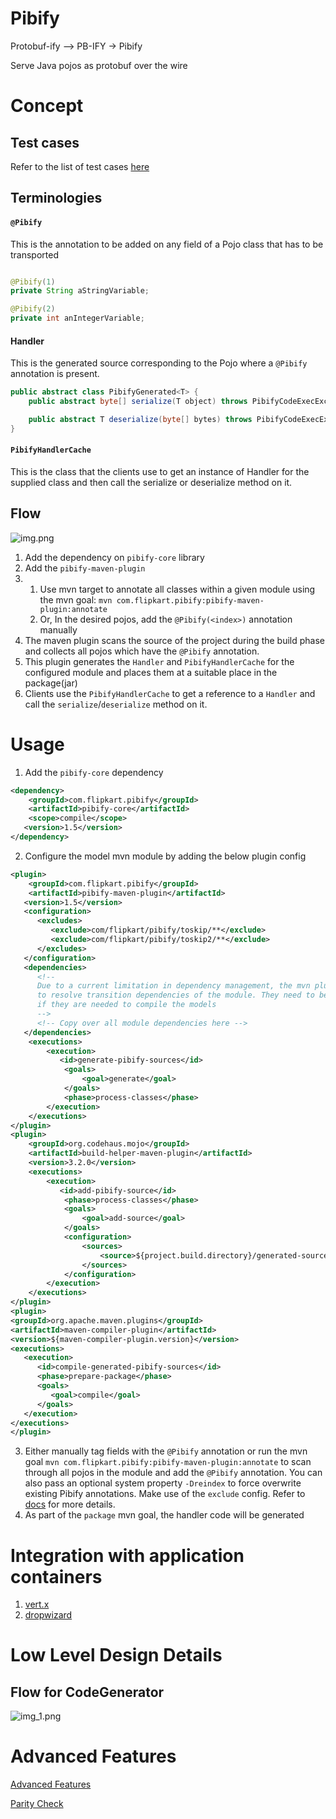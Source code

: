 # Pibify

Protobuf-ify --> PB-IFY -> Pibify

Serve Java pojos as protobuf over the wire

# Concept

## Test cases

Refer to the list of test cases [here](pibify-core/src/main/java/com/flipkart/pibify/serde/serde.md)

## Terminologies

#### `@Pibify`
This is the annotation to be added on any field of a Pojo class that has to be transported

```java

@Pibify(1)
private String aStringVariable;

@Pibify(2)
private int anIntegerVariable;
```

#### Handler
This is the generated source corresponding to the Pojo where a `@Pibify` annotation is present.

```java
public abstract class PibifyGenerated<T> {
    public abstract byte[] serialize(T object) throws PibifyCodeExecException;

    public abstract T deserialize(byte[] bytes) throws PibifyCodeExecException;
}
```

#### `PibifyHandlerCache`
This is the class that the clients use to get an instance of Handler for the supplied class and then call the serialize or deserialize method on it.

## Flow

![img.png](flow.png)

1. Add the dependency on `pibify-core` library
2. Add the `pibify-maven-plugin`
2.
   1. Use mvn target to annotate all classes within a given module using the mvn goal:
      `mvn com.flipkart.pibify:pibify-maven-plugin:annotate`
   1. Or, In the desired pojos, add the `@Pibify(<index>)` annotation manually
3. The maven plugin scans the source of the project during the build phase and collects all pojos which have the
   `@Pibify` annotation.
4. This plugin generates the `Handler` and `PibifyHandlerCache` for the configured module and places them at a suitable place in the package(jar)
5. Clients use the `PibifyHandlerCache` to get a reference to a `Handler` and call the `serialize`/`deserialize` method
   on it.


# Usage
1. Add the `pibify-core` dependency
```xml
<dependency>
    <groupId>com.flipkart.pibify</groupId>
    <artifactId>pibify-core</artifactId>
    <scope>compile</scope>
   <version>1.5</version>
</dependency>

```
2. Configure the model mvn module by adding the below plugin config
```xml
<plugin>
    <groupId>com.flipkart.pibify</groupId>
    <artifactId>pibify-maven-plugin</artifactId>
   <version>1.5</version>
   <configuration>
      <excludes>
         <exclude>com/flipkart/pibify/toskip/**</exclude>
         <exclude>com/flipkart/pibify/toskip2/**</exclude>
      </excludes>
   </configuration>
   <dependencies>
      <!-- 
      Due to a current limitation in dependency management, the mvn plugin will not be able 
      to resolve transition dependencies of the module. They need to be copied over explicitly, 
      if they are needed to compile the models   
      -->
      <!-- Copy over all module dependencies here -->
   </dependencies>
    <executions>
        <execution>
           <id>generate-pibify-sources</id>
            <goals>
                <goal>generate</goal>
            </goals>
            <phase>process-classes</phase>
        </execution>
    </executions>
</plugin>
<plugin>
    <groupId>org.codehaus.mojo</groupId>
    <artifactId>build-helper-maven-plugin</artifactId>
    <version>3.2.0</version>
    <executions>
        <execution>
           <id>add-pibify-source</id>
            <phase>process-classes</phase>
            <goals>
                <goal>add-source</goal>
            </goals>
            <configuration>
                <sources>
                    <source>${project.build.directory}/generated-sources/pibify</source>
                </sources>
            </configuration>
        </execution>
    </executions>
</plugin>
<plugin>
<groupId>org.apache.maven.plugins</groupId>
<artifactId>maven-compiler-plugin</artifactId>
<version>${maven-compiler-plugin.version}</version>
<executions>
   <execution>
      <id>compile-generated-pibify-sources</id>
      <phase>prepare-package</phase>
      <goals>
         <goal>compile</goal>
      </goals>
   </execution>
</executions>
</plugin>
```

3. Either manually tag fields with the `@Pibify` annotation or run the mvn goal
   `mvn com.flipkart.pibify:pibify-maven-plugin:annotate` to scan through all pojos in the module and add the `@Pibify`
   annotation. You can also pass an optional system property `-Dreindex` to force overwrite existing Pibify annotations.
   Make use of the `exclude` config. Refer
   to [docs](https://maven.apache.org/plugins/maven-resources-plugin/examples/include-exclude.html) for more details.
4. As part of the `package` mvn goal, the handler code will be generated

# Integration with application containers

1. [vert.x](vertx.md)
2. [dropwizard](dropwizard.md)

# Low Level Design Details

## Flow for CodeGenerator

![img_1.png](codegenflow.png)

# Advanced Features

[Advanced Features](AdvancedFeatures.md)

[Parity Check](ParityCheck.md)